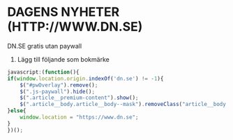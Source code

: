 # DAGENS NYHETER (HTTP://WWW.DN.SE)
DN.SE gratis utan paywall

1. Lägg till följande som bokmärke

```javascript
javascript:(function(){
if(window.location.origin.indexOf('dn.se') != -1){
	$("#pwOverlay").remove();
	$(".js-paywall").hide();
	$(".article__premium-content").show();  
	$(".article__body.article__body--mask").removeClass("article__body article__body--mask");
}else{
	window.location = "https://www.dn.se";
}
})();
```


